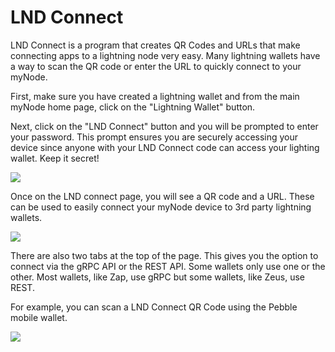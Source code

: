 # LND Connect

LND Connect is a program that creates QR Codes and URLs that make connecting apps to a lightning node very easy. Many lightning wallets have a way to scan the QR code or enter the URL to quickly connect to your myNode.

First, make sure you have created a lightning wallet and from the main myNode home page, click on the "Lightning Wallet" button.

Next, click on the "LND Connect" button and you will be prompted to enter your password. This prompt ensures you are securely accessing your device since anyone with your LND Connect code can access your lighting wallet. Keep it secret!

![](/images/lightning/lnd-connect-1.png)

Once on the LND connect page, you will see a QR code and a URL. These can be used to easily connect your myNode device to 3rd party lightning wallets.

![](/images/lightning/lnd-connect-2.png)

There are also two tabs at the top of the page. This gives you the option to connect via the gRPC API or the REST API. Some wallets only use one or the other. Most wallets, like Zap, use gRPC but some wallets, like Zeus, use REST.

For example, you can scan a LND Connect QR Code using the Pebble mobile wallet.

![](/images/lightning/lnd-connect-3.png)
